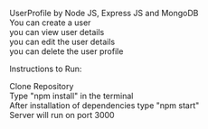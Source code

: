 UserProfile by Node JS, Express JS and MongoDB                       
You can create a user                            
you can view user details                                      
you can edit the user details                                               
you can delete the user profile                                                    

Instructions to Run:

Clone Repository    
Type "npm install" in the terminal       
After installation of dependencies type "npm start"         
Server will run on port 3000
